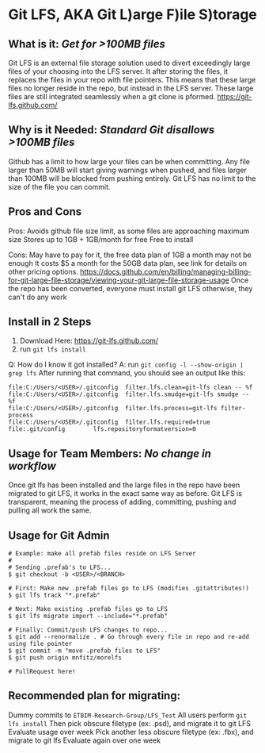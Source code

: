 # Git LFS, AKA Git L)arge F)ile S)torage

## What is it: _Get for >100MB files_
Git LFS is an external file storage solution used to divert exceedingly large files of your choosing into the LFS server. It after storing the files, it replaces the files in your repo with file pointers. This means that these large files no longer reside in the repo, but instead in the LFS server. These large files are still integrated seamlessly when a git clone is pformed.
https://git-lfs.github.com/

## Why is it Needed: _Standard Git disallows >100MB files_
Github has a limit to how large your files can be when committing. Any file larger than 50MB will start giving warnings when pushed, and files larger than 100MB will be blocked from pushing entirely. Git LFS has no limit to the size of the file you can commit. 

## Pros and Cons
Pros: 
Avoids github file size limit, as some files are approaching maximum size
Stores up to 1GB + 1GB/month for free
Free to install

Cons:
May have to pay for it, the free data plan of 1GB a month may not be enough
It costs $5 a month for the 50GB data plan, see link for details on other pricing options.
https://docs.github.com/en/billing/managing-billing-for-git-large-file-storage/viewing-your-git-large-file-storage-usage
Once the repo has been converted, everyone must install git LFS otherwise, they can't do any work

## Install in 2 Steps
1. Download Here: https://git-lfs.github.com/
2. run `git lfs install`

Q: How do I know it got installed?
A: run `git config -l --show-origin | grep lfs`
   After running that command, you should see an output like this:
   ```
   file:C:/Users/<USER>/.gitconfig  filter.lfs.clean=git-lfs clean -- %f
   file:C:/Users/<USER>/.gitconfig  filter.lfs.smudge=git-lfs smudge -- %f
   file:C:/Users/<USER>/.gitconfig  filter.lfs.process=git-lfs filter-process
   file:C:/Users/<USER>/.gitconfig  filter.lfs.required=true
   file:.git/config        lfs.repositoryformatversion=0
   ```

## Usage for Team Members: _No change in workflow_
Once git lfs has been installed and the large files in the repo have been migrated to git LFS, it works in the exact same way as before.
Git LFS is transparent, meaning the process of adding, committing, pushing and pulling all work the same.

## Usage for Git Admin
```
# Example: make all prefab files reside on LFS Server
#
# Sending .prefab's to LFS...
$ git checkout -b <USER>/<BRANCH>

# First: Make new .prefab files go to LFS (modifies .gitattributes!)
$ git lfs track "*.prefab"

# Next: Make existing .prefab files go to LFS
$ git lfs migrate import --include="*.prefab"

# Finally: Commit/push LFS changes to repo...
$ git add --renormalize . # Go through every file in repo and re-add using file pointer
$ git commit -m "move .prefab files to LFS"
$ git push origin mnfitz/morelfs

# PullRequest here!
```
## Recommended plan for migrating: 
Dummy commits to `ETBIM-Research-Group/LFS_Test`
All users perform `git lfs install`
Then pick obscure filetype (ex: .psd), and migrate it to git LFS
Evaluate usage over week
Pick another less obscure filetype (ex: .fbx), and migrate to git lfs
Evaluate again over one week